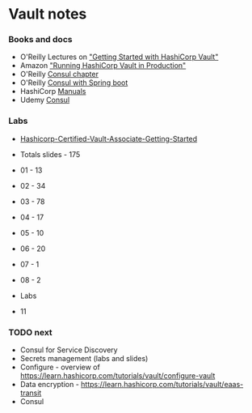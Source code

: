 # Vault notes

### Books and docs

* O'Reilly Lectures on ["Getting Started with HashiCorp Vault"](https://learning.oreilly.com/videos/getting-started-with/1018947658/)
* Amazon ["Running HashiCorp Vault in Production"](https://www.amazon.com/Running-HashiCorp-Vault-Production-McTeer-ebook/dp/B08JJLGMZ3/ref=sr_1_2)
* O'Reilly [Consul chapter](https://learning.oreilly.com/library/view/hands-on-infrastructure-monitoring/9781789612349/d8c01db8-8675-4bda-b0d5-71301bd187a5.xhtml)
* O'Reilly [Consul with Spring boot](https://learning.oreilly.com/library/view/mastering-spring-cloud/9781788475433/82644fbb-5beb-4bf5-838f-cd65790d95bb.xhtml)
* HashiCorp [Manuals](https://learn.hashicorp.com/)
* Udemy [Consul](https://www.udemy.com/course/hashicorp-consul/) 

### Labs

* [Hashicorp-Certified-Vault-Associate-Getting-Started](https://github.com/ned1313/Hashicorp-Certified-Vault-Associate-Getting-Started)

* Totals slides - 175
* 01 - 13
* 02 - 34
* 03 - 78
* 04 - 17
* 05 - 10  
* 06 - 20
* 07 - 1
* 08 - 2
  
* Labs
* 11

### TODO next
* Consul for Service Discovery
* Secrets management (labs and slides)
* Configure - overview of https://learn.hashicorp.com/tutorials/vault/configure-vault
* Data encryption - https://learn.hashicorp.com/tutorials/vault/eaas-transit
* Consul

